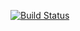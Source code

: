 [![Build Status](https://travis-ci.org/bharbron/posts.svg?branch=master)](https://travis-ci.org/bharbron/posts)